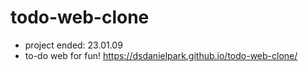 # todo-web-clone
- project ended: 23.01.09
- to-do web for fun!
https://dsdanielpark.github.io/todo-web-clone/
